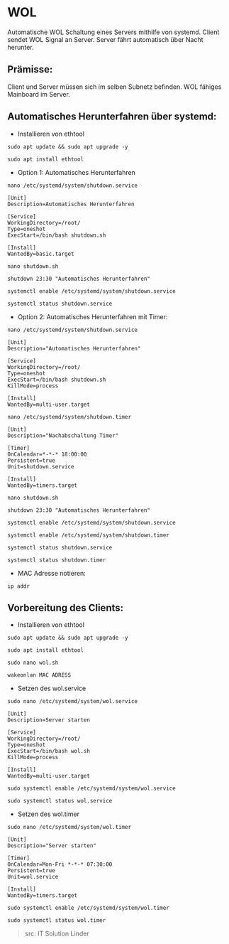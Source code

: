 # WOL
Automatische WOL Schaltung eines Servers mithilfe von systemd.
Client sendet WOL Signal an Server. Server fährt automatisch über Nacht herunter.


## Prämisse:
Client und Server müssen sich im selben Subnetz befinden.
WOL fähiges Mainboard im Server.


## Automatisches Herunterfahren über systemd:
* Installieren von ethtool
```
sudo apt update && sudo apt upgrade -y
```
```
sudo apt install ethtool
```
* Option 1: Automatisches Herunterfahren
```
nano /etc/systemd/system/shutdown.service
```
```
[Unit]
Description=Automatisches Herunterfahren

[Service]
WorkingDirectory=/root/
Type=oneshot
ExecStart=/bin/bash shutdown.sh

[Install]
WantedBy=basic.target
```


```
nano shutdown.sh
```
```
shutdown 23:30 "Automatisches Herunterfahren"
```

```
systemctl enable /etc/systemd/system/shutdown.service
```
```
systemctl status shutdown.service
```

* Option 2: Automatisches Herunterfahren mit Timer:
```
nano /etc/systemd/system/shutdown.service
```
```
[Unit]
Description="Automatisches Herunterfahren"

[Service]
WorkingDirectory=/root/
Type=oneshot
ExecStart=/bin/bash shutdown.sh
KillMode=process

[Install]
WantedBy=multi-user.target 
```
```
nano /etc/systemd/system/shutdown.timer 
```
```
[Unit]
Description="Nachabschaltung Timer"

[Timer]
OnCalendar=*-*-* 18:00:00
Persistent=true
Unit=shutdown.service

[Install]
WantedBy=timers.target
```
```
nano shutdown.sh
```


```
shutdown 23:30 "Automatisches Herunterfahren"
```

```
systemctl enable /etc/systemd/system/shutdown.service
```
```
systemctl enable /etc/systemd/system/shutdown.timer
```
```
systemctl status shutdown.service
```
```
systemctl status shutdown.timer
```
* MAC Adresse notieren:

```
ip addr
```
## Vorbereitung des Clients:
* Installieren von ethtool
```
sudo apt update && sudo apt upgrade -y
```
```
sudo apt install ethtool
```
```
sudo nano wol.sh
```
```
wakeonlan MAC ADRESS
```
* Setzen des wol.service
```
sudo nano /etc/systemd/system/wol.service
```
```
[Unit]
Description=Server starten

[Service]
WorkingDirectory=/root/
Type=oneshot
ExecStart=/bin/bash wol.sh
KillMode=process

[Install]
WantedBy=multi-user.target
```
```
sudo systemctl enable /etc/systemd/system/wol.service
```
```
sudo systemctl status wol.service
```
* Setzen des wol.timer
```
sudo nano /etc/systemd/system/wol.timer
```
```
[Unit]
Description="Server starten"

[Timer]
OnCalendar=Mon-Fri *-*-* 07:30:00
Persistent=true
Unit=wol.service

[Install]
WantedBy=timers.target
```
```
sudo systemctl enable /etc/systemd/system/wol.timer
```
```
sudo systemctl status wol.timer
```
> src: IT Solution Linder
